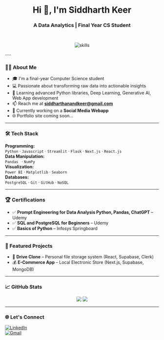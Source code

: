 <h1 align="center">Hi 👋, I'm Siddharth Keer</h1>
<h3 align="center">A Data Analytics | Final Year CS Student</h3>
<br>
<p align="center">
  <img src='https://readme-typing-svg.demolab.com/?lines=Python+%2F+Pandas+SQL+%2F+Bootstrap;MS Office+%2F+NumPy;transforming raw data into;actionable insights and;database management by SQL'  alt='skills'/>
</p>
---

### 👨‍💻 About Me

- 🎓 I'm a final-year Computer Science student
- 💻 Passionate about transforming raw data into actionable insights
- 🧠 Learning advanced Python libraries, Deep Learning, Generative AI, Web App development
- 📫 Reach me at **siddharthanandkeer@gmail.com**
- 🔭 Currently working on a **Social Media Webapp**
- 🌐 Portfolio site coming soon...

---

### 🛠️ Tech Stack

**Programming:**  
`Python` · `Javascript` · `Streamlit` · `Flask` · `Next.js` · `React.js`   
**Data Manipulation:**  
`Pandas ` · `NumPy`  
**Visualization:**  
`Power BI` · `Matplotlib` · `Seaborn`  
**Databases:**  
`PostgreSQL` · `Git` · `GitHub` · `NoSQL`

---

### 🏆 Certifications

- ✅ **Prompt Engineering for Data Analysis Python, Pandas, ChatGPT** – Udemy
- ✅ **SQL and PostgreSQL for Beginners** – Udemy 
- ✅ **Basics of Python** – Infosys Springboard

---

### 🚀 Featured Projects

- 🔐 **Drive Clone** – Personal file storage system (React, Supabase, Clerk)  
- 💰 **E-Commerce App** – Local Electronic Store (Next.js, Supabase, MongoDB) 

---

### 📈 GitHub Stats

<p align="center">
  <img src="https://github-readme-stats.vercel.app/api?username=Siddharth-Keer&show_icons=true&theme=tokyonight" />
  <img src="https://github-readme-stats.vercel.app/api/top-langs/?username=Siddharth-Keer&layout=compact&theme=tokyonight" />
</p>

---

### 🌐 Let's Connect

[![LinkedIn](https://img.shields.io/badge/-LinkedIn-blue?style=flat-square&logo=linkedin)](https://www.linkedin.com/in/siddharth-keer-30141011s003n004/)  
[![Gmail](https://img.shields.io/badge/-Email-red?style=flat-square&logo=gmail&logoColor=white)](mailto:siddharthanandkeer@gmail.com)

